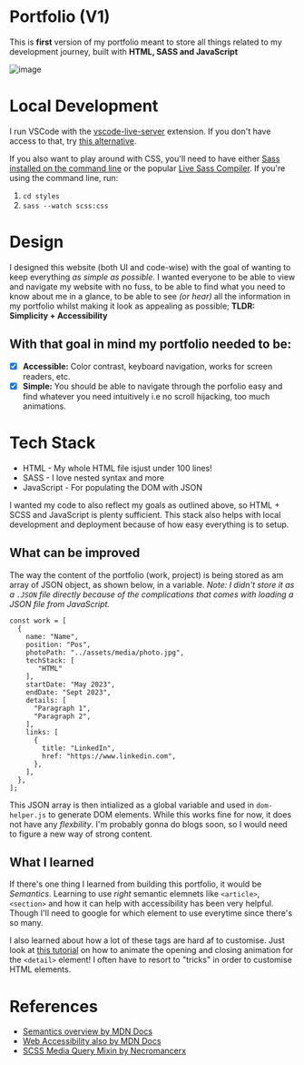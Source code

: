 # Portfolio (V1)
This is **first** version of my portfolio meant to store all things related to my development journey, built with **HTML, SASS and JavaScript**

![image](https://github.com/MaxxonTan/portfolio-v1/assets/59834451/74db3999-c670-496c-968c-11ed1d2f4e5e)

# Local Development 
I run VSCode with the [vscode-live-server](https://github.com/ritwickdey/vscode-live-server) extension. If you don't have access to that, try [this alternative](https://developer.mozilla.org/en-US/docs/Learn/Common_questions/Tools_and_setup/set_up_a_local_testing_server#using_an_extension_in_your_code_editor).

If you also want to play around with CSS, you'll need to have either [Sass installed on the command line](https://sass-lang.com/install/) or the popular [Live Sass Compiler](https://github.com/ritwickdey/vscode-live-sass-compiler). If you're using the command line, run:
1. `cd styles`
2. `sass --watch scss:css`

# Design
I designed this website (both UI and code-wise) with the goal of wanting to keep everything _as simple as possible_. I wanted everyone to be able to view and navigate my website with no fuss, to be able to find what you need to know about me in a glance, to be able to see _(or hear)_ all the information in my portfolio whilst making it look as appealing as possible; **TLDR: Simplicity + Accessibility**

## With that goal in mind my portfolio needed to be:
- [x] **Accessible:** Color contrast, keyboard navigation, works for screen readers, etc.
- [x] **Simple:** You should be able to navigate through the porfolio easy and find whatever you need intuitively i.e no scroll hijacking, too much animations. 

# Tech Stack
- HTML - My whole HTML file isjust under 100 lines! 
- SASS - I love nested syntax and more
- JavaScript - For populating the DOM with JSON

I wanted my code to also reflect my goals as outlined above, so HTML + SCSS and JavaScript is plenty sufficient. This stack also helps with local development and deployment because of how easy everything is to setup.   

## What can be improved
The way the content of the portfolio (work, project) is being stored as am array of JSON object, as shown below, in a variable. _Note: I didn't store it as a `.JSON` file directly because of the complications that comes with loading a JSON file from JavaScript._
```
const work = [
  {
    name: "Name",
    position: "Pos",
    photoPath: "../assets/media/photo.jpg",
    techStack: [
       "HTML"
    ],
    startDate: "May 2023",
    endDate: "Sept 2023",
    details: [
      "Paragraph 1",
      "Paragraph 2",
    ],
    links: [
      {
        title: "LinkedIn",
        href: "https://www.linkedin.com",
      },
    ],
  },
];
```
This JSON array is then intialized as a global variable and used in `dom-helper.js` to generate DOM elements. While this works fine for now, it does not have any _flexbility_. I'm probably gonna do blogs soon, so I would need to figure a new way of strong content. 

## What I learned
If there's one thing I learned from building this portfolio, it would be _Semantics_. Learning to use _right_ semantic elemnets like `<article>`, `<section>` and how it can help with accessibility has been very helpful. Though I'll need to google for which element to use everytime since there's so many. 

I also learned about how a lot of these tags are hard af to customise. Just look at [this tutorial](https://css-tricks.com/how-to-animate-the-details-element/) on how to animate the opening and closing animation for the `<detail>` element! I often have to resort to "tricks" in order to customise HTML elements.

# References
- [Semantics overview by MDN Docs](https://developer.mozilla.org/en-US/docs/Glossary/Semantics)
- [Web Accessibility also by MDN Docs](https://developer.mozilla.org/en-US/docs/Web/Accessibility)
- [SCSS Media Query Mixin by Necromancerx](https://github.com/Necromancerx/media-queries-scss-mixins)

